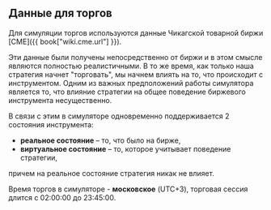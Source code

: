 <a name="data"></a>
## Данные для торгов

Для симуляции торгов используются данные Чикагской товарной биржи [CME]({{ book["wiki.cme.url"] }}).

Эти данные были получены непосредственно от биржи и в этом смысле являются полностью реалистичными. В то же время, как только наша стратегия начнет "торговать", мы начнем влиять на то, что происходит с инструментом. Одним из важных предположений работы симулятора является то, что влияние стратегии на общее поведение биржевого инструмента несущественно.

В связи с этим в симуляторе одновременно поддерживается 2 состояния инструмента:
- **реальное состояние** – то, что было на бирже,
- **виртуальное состояние** – то, которое учитывает поведение стратегии,

причем на реальное состояние стратегия никак не влияет.

Время торгов в симуляторе - **московское** (UTC+3), торговая сессия длится с 02:00:00 до 23:45:00.
